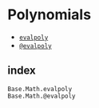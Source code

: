 # Polynomials

- [`evalpoly`](@ref)
- [`@evalpoly`](@ref)


## index

```@docs
Base.Math.evalpoly
Base.Math.@evalpoly
```
